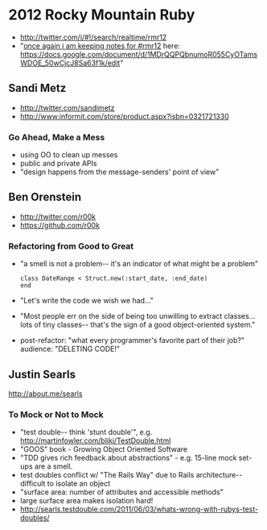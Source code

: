 # 2012 Rocky Mountain Ruby

- <http://twitter.com/i/#!/search/realtime/rmr12>
- "[once again i am keeping notes for #rmr12](http://twitter.com/mcmire/status/248809825029484545) here:
<https://docs.google.com/document/d/1MDrQQPQbnumoR055CyOTamsWDOE_50wCjcJ8Sa63f1k/edit>"

## Sandi Metz
- <http://twitter.com/sandimetz>
- <http://www.informit.com/store/product.aspx?isbn=0321721330>

### Go Ahead, Make a Mess

- using OO to clean up messes
- public and private APIs
- "design happens from the message-senders' point of view"

## Ben Orenstein
- <http://twitter.com/r00k>
- <https://github.com/r00k>

### Refactoring from Good to Great

- "a smell is not a problem-- it's an indicator of what might be a problem"

      class DateRange < Struct.new(:start_date, :end_date)
      end

- "Let's write the code we wish we had…"
- "Most people err on the side of being too unwilling to extract classes… lots of tiny classes-- that's the sign of a good object-oriented system."
- post-refactor: "what every programmer's favorite part of their job?" audience: "DELETING CODE!"

## Justin Searls

<http://about.me/searls>

### To Mock or Not to Mock

- "test double-- think 'stunt double'", e.g. <http://martinfowler.com/bliki/TestDouble.html>
- "GOOS" book - Growing Object Oriented Software
- "TDD gives rich feedback about abstractions" - e.g. 15-line mock set-ups are a smell.
- test doubles conflict w/ "The Rails Way" due to Rails architecture-- difficult to isolate an object
- "surface area: number of attributes and accessible methods"
- large surface area makes isolation hard!
- <http://searls.testdouble.com/2011/06/03/whats-wrong-with-rubys-test-doubles/>

